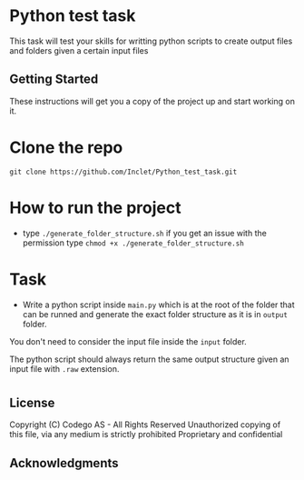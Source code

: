 # Python test task

This task will test your skills for writting python scripts to create output files and folders given a certain input files

## Getting Started

These instructions will get you a copy of the project up and start working on it.

# Clone the repo
`git clone https://github.com/Inclet/Python_test_task.git`

# How to run the project

- type `./generate_folder_structure.sh` if you get an issue with the permission type `chmod +x ./generate_folder_structure.sh`

# Task

- Write a python script inside `main.py` which is at the root of the folder that can be runned and generate the exact folder structure as it is in `output` folder.

You don't need to consider the input file inside the `input` folder.

The python script should always return the same output structure given an input file with `.raw` extension.


# 

## License
Copyright (C) Codego AS - All Rights Reserved
Unauthorized copying of this file, via any medium is strictly prohibited
Proprietary and confidential

## Acknowledgments

